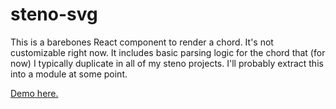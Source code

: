 # steno-svg

This is a barebones React component to render a chord. It's not customizable right now. It includes basic parsing logic for the chord that (for now) I typically duplicate in all of my steno projects. I'll probably extract this into a module at some point.

[Demo here.](https://q3r8zr3x3q.codesandbox.io/)
